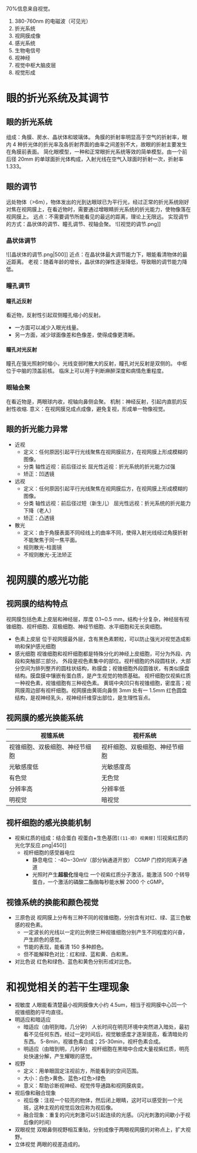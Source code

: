 70%信息来自视觉。
1. 380-760nm 的电磁波（可见光）
2. 折光系统
3. 视网膜成像
4. 感光系统
5. 生物电信号
6. 视神经
7. 视觉中枢大脑皮层
8. 视觉形成
# 眼的折光系统及其调节
## 眼的折光系统
组成：角膜、房水、晶状体和玻璃体。
角膜的折射率明显高于空气的折射率，眼内 4 种折光体的折光率及各折射界面的曲率之间差别不大，故眼的折射主要发生在角膜前表面。
简化眼模型，一种和正常眼折光系统等效的简单模型。由一个前后径 20mm 的单球面折光体构成，入射光线在空气入球面时折射一次，折射率 1.333。
## 眼的调节
远处物体（>6m），物体发出的光到达眼球已为平行光，经过正常的折光系统刚好对焦在视网膜上，在看近物时，需要通过增眼睛折光系统的折光能力，使物像落在视网膜上。
远点：不需要调节所能看见的最远的距离，理论上无限远。
实现调节的方式：晶状体的调节、瞳孔调节、视轴会聚。
![[视觉的调节.png]]
### 晶状体调节
![[晶状体的调节.png|500]]
近点：在晶状体最大调节能力下，眼能看清物体的最近距离。
老视：随着年龄的增长，晶状体的弹性逐渐降低，导致眼的调节能力降低。
### 瞳孔调节
#### 瞳孔近反射
看近物，反射性引起双侧瞳孔缩小的反射。
- 一方面可以减少入眼光线量。
- 另一方面，减少球面像差和色像差，使得成像更清晰。
#### 瞳孔对光反射
瞳孔在强光照射时缩小，光线变弱时散大的反射，瞳孔对光反射是双侧的。
中枢位于中脑的顶盖前核。
临床上可以用于判断麻醉深度和病情危重程度。
### 眼轴会聚
在看近物是，两眼球内收，视轴向鼻侧会聚。
机制：神经反射，引起内直肌的反射性收缩.
意义：在视网膜兑成点成像，避免复视，形成单一物像视觉。
## 眼的折光能力异常
- 近视
	- 定义：任何原因引起平行光线聚焦在视网膜前方，在视网膜上形成模糊的图像。
	- 分类
	  轴性近视：前后径过长
	  屈光性近视：折光系统的折光能力过强
	- 矫正：凹透镜
- 远视
	- 定义：任何原因引起平行光线聚焦在视网膜后方，在视网膜上形成模糊的图像。
	- 分类
	  轴性远视：前后径过短（新生儿）
	  屈光性远视：折光系统的折光能力下降（老人）
	- 矫正：凸透镜
- 散光
	- 定义：由于角膜表面不同经线上的曲率不同，使得入射光线经过角膜折射不能聚焦于同一焦平面。
	- 规则散光-柱面镜
	- 不规则散光-无法矫正
# 视网膜的感光功能
## 视网膜的结构特点
视网膜包括色素上皮层和神经层，厚度 0.1~0.5 mm，结构十分复杂，神经层有视锥细胞、视杆细胞、双极细胞、神经节细胞、水平细胞和无长突细胞。
- 色素上皮层
  位于视网膜最外层，含有黑色素颗粒，可以防止强光对视觉造成影响和保护感光细胞
- 感光细胞
  视锥细胞和视杆细胞都是特殊分化的神经上皮细胞，可分为外段、内段和突触部三部分。
   外段是视色素集中的部位。视杆细胞的外段圆柱状，大部分空间为排列整齐的圆柱状结构，称膜盘；视锥细胞外段圆锥状，有类似膜盘结构。膜盘膜中镶嵌有蛋白质，是产生视觉的物质基础。
   视杆细胞仅视紫红质一种视色素，视锥细胞有三种视色素。
   黄斑中央凹只有视锥细胞，密度高；视网膜周边部有视杆细胞。视网膜由黄斑向鼻侧 3mm 处有一 1.5mm 红色圆盘结构，是视神经乳头，视神经纤维穿出部位，是生理性盲点。
## 视网膜的感光换能系统

| 视锥系统            | 视杆系统            |
| --------------- | --------------- |
| 视锥细胞、双极细胞、神经节细胞 | 视杆细胞、双极细胞、神经节细胞 |
| 光敏感度低           | 光敏感度高           |
| 有色觉             | 无色觉             |
| 分辨率高            | 分辨率低            |
| 明视觉             | 暗视觉             |
## 视杆细胞的感光换能机制
- 视紫红质的组成：结合蛋白
  视蛋白+生色基团`[(11-顺) 视黄醛]`
  ![[视紫红质的光化学反应.png|450]]
  - 视杆细胞的感受器电位
    - 静息电位：-40~-30mV（部分钠通道开放）
      CGMP 门控的阳离子通道
    - 光照时产生**超极化**慢电位
      一个视紫红质分子激活，能激活 500 个转导蛋白，一个激活的磷酸二酯酶每秒能水解 2000 个 cGMP。
## 视锥系统的换能和颜色视觉
- 三原色说
	  视网膜上分布有三种不同的视锥细胞，分别含有对红、绿、蓝三色敏感的视色素。
	- 一定波长的光线以一定的比例使三种视锥细胞分别产生不同程度的兴奋，产生颜色的感觉。
	- 节能的表现，能看清 150 多种颜色。
	- 但不能解释色对比：红和绿、蓝和黄、白和黑。
- 对比色说
	红色和绿色、蓝色和黄色分别形成对比色。
# 和视觉相关的若干生理现象
- 视敏度
  人眼能看清楚最小视网膜像大小约 4.5um，相当于视网膜中心凹一个视锥细胞的平均直径。
- 明适应和暗适应
	- 暗适应（由明到暗，几分钟）
	  人长时间在明亮环境中突然进入暗处，最初看不见任何东西，经过一定时间后，视觉敏感度才逐渐提高，看清暗处的东西。
	  5-8min，视锥色素合成；25-30min，视杆色素合成。
	- 明适应（由暗到明，几秒钟）
	  视杆细胞在黑暗中合成大量视紫红质，明亮处快速分解，产生耀眼的感觉。
- 视野
	- 定义：用单眼固定注视前方，所能看到的空间范围。
	- 大小：白色>黄色、蓝色>红色>绿色
	- 意义：帮助诊断视神经、视觉传导通路和视网膜病变。
- 视后像和融合现象
	- 视后像：注视一个较亮的物体，然后闭上眼睛，这时可以感受到一个光斑，这种主观的视觉后效应称为视后像。
	- 融合现象：重复的闪光刺激可以引起连续的光感。（闪光刺激的间歇小于视后像的时间）
- 双眼视觉
  双眼鼻侧视野相互重贴，分别成像于两眼视网膜的对称点上，扩大视野。
- 立体视觉
  两眼的视差造成的。